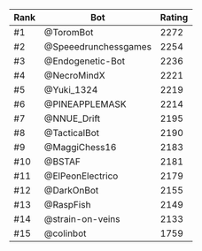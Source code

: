 Rank|Bot|Rating
---|---|---
#1|@ToromBot|2272
#2|@Speeedrunchessgames|2254
#3|@Endogenetic-Bot|2236
#4|@NecroMindX|2221
#5|@Yuki_1324|2219
#6|@PINEAPPLEMASK|2214
#7|@NNUE_Drift|2195
#8|@TacticalBot|2190
#9|@MaggiChess16|2183
#10|@BSTAF|2181
#11|@ElPeonElectrico|2179
#12|@DarkOnBot|2155
#13|@RaspFish|2149
#14|@strain-on-veins|2133
#15|@colinbot|1759
